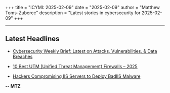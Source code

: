 +++
title = "ICYMI: 2025-02-09"
date = "2025-02-09"
author = "Matthew Toms-Zuberec"
description = "Latest stories in cybersecurity for 2025-02-09"
+++

---------------------------------------------------------------------------
## Latest Headlines
- [Cybersecurity Weekly Brief: Latest on Attacks, Vulnerabilities, & Data Breaches](https://cybersecuritynews.com/cybersecurity-weekly-brief-feb-3-to-9/)

- [10 Best UTM (Unified Threat Management) Firewalls – 2025](https://cybersecuritynews.com/best-utm-software/)

- [Hackers Compromising IIS Servers to Deploy BadIIS Malware](https://cybersecuritynews.com/badiis-malware-compromising-iis-servers/)

**-- MTZ**
